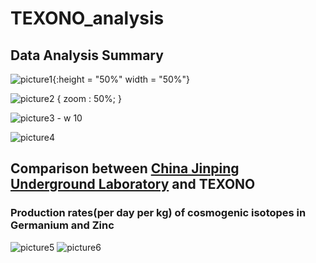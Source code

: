 # TEXONO_analysis

## Data Analysis Summary 
![picture1](https://user-images.githubusercontent.com/36488608/42108160-5bfc5ffc-7b9f-11e8-981f-1da11baaaddc.png){:height = "50%" width = "50%"}

![picture2](https://user-images.githubusercontent.com/36488608/42108228-88157a7e-7b9f-11e8-947d-cf5ac66cdddf.png) { zoom : 50%; }

![picture3 - w 10](https://user-images.githubusercontent.com/36488608/42108251-955fb42e-7b9f-11e8-847f-72e2b73a167e.png)

![picture4](https://user-images.githubusercontent.com/36488608/42108254-9878f27e-7b9f-11e8-9dfb-db9e5ca8ff7d.png)





## Comparison between [China Jinping Underground Laboratory](https://en.wikipedia.org/wiki/China_Jinping_Underground_Laboratory) and TEXONO
### Production rates(per day per kg) of cosmogenic isotopes in Germanium and Zinc 

![picture5](https://user-images.githubusercontent.com/36488608/42108261-9c9bca5c-7b9f-11e8-913a-49cb74717e1f.png)
![picture6](https://user-images.githubusercontent.com/36488608/42109035-eab66a06-7ba1-11e8-9995-ec4468a595ac.png)
